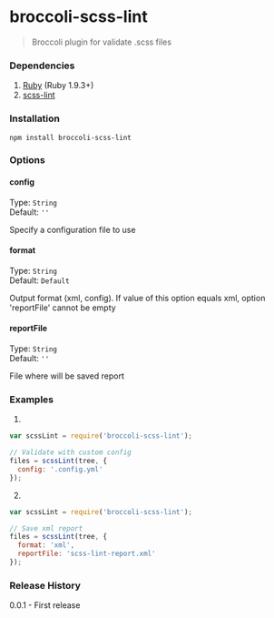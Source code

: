 # broccoli-scss-lint 

> Broccoli plugin for validate .scss files

### Dependencies

1. [Ruby](http://www.ruby-lang.org/en/downloads/) (Ruby 1.9.3+)
2. [scss-lint](https://github.com/causes/scss-lint#installation)

### Installation
```shell
npm install broccoli-scss-lint 
```

### Options

#### config
Type: `String`  
Default: `''`

Specify a configuration file to use

#### format
Type: `String`  
Default: `Default`

Output format (xml, config). If value of this option equals xml, option 'reportFile' cannot be empty

#### reportFile
Type: `String`  
Default: `''`

File where will be saved report

### Examples
1.
```js
var scssLint = require('broccoli-scss-lint');

// Validate with custom config
files = scssLint(tree, {
  config: '.config.yml'
});

```

2.
```js
var scssLint = require('broccoli-scss-lint');

// Save xml report
files = scssLint(tree, {
  format: 'xml',
  reportFile: 'scss-lint-report.xml'
});
```

### Release History

0.0.1 - First release
